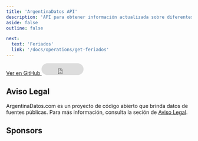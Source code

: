 ```yaml
---
title: 'ArgentinaDatos API'
description: 'API para obtener información actualizada sobre diferentes datos de Argentina.'
aside: false
outline: false

next:
  text: 'Feriados'
  link: '/docs/operations/get-feriados'
---
```


<OAInfo />

<div class="flex justify-center items-center gap-3">
<a href="https://github.com/enzonotario/esjs-argentina-datos-api" target="_blank" class="flex justify-center items-center gap-1 h-[32px] px-4 bg-black !text-white hover:bg-gray-800 dark:bg-white dark:!text-black dark:hover:bg-gray-100 dark:hover:!text-black rounded-full !no-underline !font-bold">
<span class="i-mdi-github w-5 h-5" />
Ver en GitHub
</a>
<iframe src="https://github.com/sponsors/enzonotario/button" title="Sponsor enzonotario" height="32" width="114" style="border: 0; border-radius: 9999px;"></iframe>
</div>

<OAServers />

## Aviso Legal

ArgentinaDatos.com es un proyecto de código abierto que brinda datos de fuentes públicas. Para más información, consulta la seción de [Aviso Legal](/docs/legal).

## Sponsors

<SponsorsAvatars />
